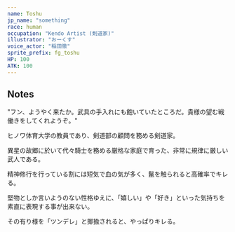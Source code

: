 ```yaml
---
name: Toshu
jp_name: "something"
race: human
occupation: "Kendo Artist (剣道家)"
illustrator: "おーくす"
voice_actor: "稲田徹"
sprite_prefix: fg_toshu
HP: 100
ATK: 100
---
```


## Notes

"フン、ようやく来たか。武具の手入れにも飽いていたところだ。貴様の望む戦働きをしてくれようぞ。"

ヒノワ体育大学の教員であり、剣道部の顧問を務める剣道家。

異星の故郷に於いて代々騎士を務める厳格な家庭で育った、非常に規律に厳しい武人である。

精神修行を行っている割には短気で血の気が多く、鬣を触られると高確率でキレる。

堅物としか言いようのない性格ゆえに、「嬉しい」や「好き」といった気持ちを素直に表現する事が出来ない。

その有り様を「ツンデレ」と揶揄されると、やっぱりキレる。
